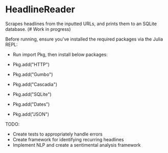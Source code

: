 # HeadlineReader
Scrapes headlines from the inputted URLs, and prints them to an SQLite database. (# Work in progress)

Before running, ensure you've installed the required packages via the Julia REPL:

- Run import Pkg, then install below packages:

- Pkg.add("HTTP")
- Pkg.add("Gumbo")
- Pkg.add("Cascadia")
- Pkg.add("SQLite")
- Pkg.add("Dates")
- Pkg.add("JSON")

TODO:
- Create tests to appropriately handle errors
- Create framework for identifying recurring headlines
- Implement NLP and create a sentimental analysis framework
